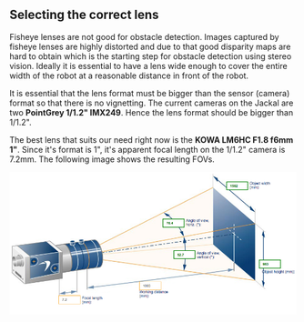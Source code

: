 ## Selecting the correct lens

Fisheye lenses are not good for obstacle detection. Images captured by fisheye lenses are highly distorted and due to that good disparity maps are hard to obtain which is the starting step for obstacle detection using stereo vision. Ideally it is essential to have a lens wide enough to cover the entire width of the robot at a reasonable distance in front of the robot.

It is essential that the lens format must be bigger than the sensor (camera) format so that there is no vignetting. The current cameras on the Jackal are two **PointGrey 1/1.2" IMX249**. Hence the lens format should be bigger than 1/1.2".

The best lens that suits our need right now is the **KOWA LM6HC F1.8 f6mm 1"**. Since it's format is 1", it's apparent focal length on the 1/1.2" camera is 7.2mm. The following image shows the resulting FOVs.

![](images/camera_setup.png)
